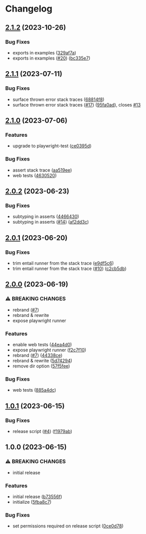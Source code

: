 # Changelog

## [2.1.2](https://github.com/Gozala/subtest/compare/v2.1.1...v2.1.2) (2023-10-26)


### Bug Fixes

* exports in examples ([329af7a](https://github.com/Gozala/subtest/commit/329af7a53a4595aa8b8fb5edb699b7a896b9f178))
* exports in examples ([#20](https://github.com/Gozala/subtest/issues/20)) ([bc335e7](https://github.com/Gozala/subtest/commit/bc335e7bf0f3d1d75b1bedb0ec4b6e6d1c876e18))

## [2.1.1](https://github.com/Gozala/subtest/compare/v2.1.0...v2.1.1) (2023-07-11)


### Bug Fixes

* surface thrown error stack traces ([68814f8](https://github.com/Gozala/subtest/commit/68814f8d18a1dc30cc6f592f660b98dd92405429))
* surface thrown error stack traces ([#17](https://github.com/Gozala/subtest/issues/17)) ([95fa0ad](https://github.com/Gozala/subtest/commit/95fa0add17540841c67e70c93d54d465f1c39ad8)), closes [#13](https://github.com/Gozala/subtest/issues/13)

## [2.1.0](https://github.com/Gozala/subtest/compare/v2.0.2...v2.1.0) (2023-07-06)


### Features

* upgrade to playwright-test ([ce0395d](https://github.com/Gozala/subtest/commit/ce0395d513bc96213c630ea47932bf96d4f81bed))


### Bug Fixes

* assert stack trace ([aa519ee](https://github.com/Gozala/subtest/commit/aa519eeffa096d4ada971f270ce3638c0b7fec9d))
* web tests ([4630520](https://github.com/Gozala/subtest/commit/46305204c0716a9ff546705a4e8e61c60d9f0819))

## [2.0.2](https://github.com/Gozala/subtest/compare/v2.0.1...v2.0.2) (2023-06-23)


### Bug Fixes

* subtyping in asserts ([4466430](https://github.com/Gozala/subtest/commit/4466430eec3a02ebe1d029ac5414c4663abfdd79))
* subtyping in asserts ([#14](https://github.com/Gozala/subtest/issues/14)) ([af2dd3c](https://github.com/Gozala/subtest/commit/af2dd3c38fd84ca2c6b7a0e5350d15b7f727758f))

## [2.0.1](https://github.com/Gozala/subtest/compare/v2.0.0...v2.0.1) (2023-06-20)


### Bug Fixes

* trim entail runner from the stack trace ([e9df5c6](https://github.com/Gozala/subtest/commit/e9df5c6111fcb11bea80a3ad008b359de10d07a3))
* trim entail runner from the stack trace ([#10](https://github.com/Gozala/subtest/issues/10)) ([c2cb5db](https://github.com/Gozala/subtest/commit/c2cb5db36a3781c36cd3cc5fa3c6e191b057af98))

## [2.0.0](https://github.com/Gozala/subtest/compare/v1.0.1...v2.0.0) (2023-06-19)


### ⚠ BREAKING CHANGES

* rebrand ([#7](https://github.com/Gozala/subtest/issues/7))
* rebrand & rewrite
* expose playwright runner

### Features

* enable web tests ([44ea4d0](https://github.com/Gozala/subtest/commit/44ea4d03b0fe935bce9bebe8a1d0923635d180de))
* expose playwright runner ([f2c7f10](https://github.com/Gozala/subtest/commit/f2c7f1088bec075a11328db0100ad9664ad20185))
* rebrand ([#7](https://github.com/Gozala/subtest/issues/7)) ([44338ce](https://github.com/Gozala/subtest/commit/44338ce5afa049dc982002a0ec729df39a4ef361))
* rebrand & rewrite ([5d74294](https://github.com/Gozala/subtest/commit/5d742940b42c9826bb5e15e141b836dc36cd88dc))
* remove dir option ([57f5fee](https://github.com/Gozala/subtest/commit/57f5feeae7f47d49884b14dccc6d374ce94c6f45))


### Bug Fixes

* web tests ([885a4dc](https://github.com/Gozala/subtest/commit/885a4dcdebc0a2ed241a30c84697d346b96e314d))

## [1.0.1](https://github.com/Gozala/subtest/compare/v1.0.0...v1.0.1) (2023-06-15)


### Bug Fixes

* release script ([#4](https://github.com/Gozala/subtest/issues/4)) ([f1979ab](https://github.com/Gozala/subtest/commit/f1979abb38137a193086a112e3be8d66663fd7fe))

## 1.0.0 (2023-06-15)


### ⚠ BREAKING CHANGES

* initial release

### Features

* initial release ([b73556f](https://github.com/Gozala/subtest/commit/b73556fb77d1699124f71cd1db0ca4c51f9d950a))
* initialize ([5fba8c7](https://github.com/Gozala/subtest/commit/5fba8c7ca337de6d3dae28007c16424eef3d97a4))


### Bug Fixes

* set permissions required on release script ([0ce0d78](https://github.com/Gozala/subtest/commit/0ce0d7826ddedb335f79b8bd0b8ad267d6191d31))
